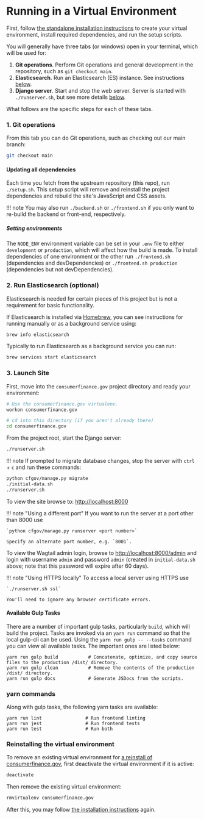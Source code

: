 # Running in a Virtual Environment

First, follow
[the standalone installation instructions](../installation/#stand-alone-installation)
to create your virtual environment, install required dependencies, and run
the setup scripts.

You will generally have three tabs (or windows) open in your terminal,
which will be used for:

 1. **Git operations**.
    Perform Git operations and general development in the repository,
    such as `git checkout main`.
 2. **Elasticsearch**.
    Run an Elasticsearch (ES) instance.
    See instructions [below](#2-run-elasticsearch-optional).
 3. **Django server**. Start and stop the web server.
    Server is started with `./runserver.sh`,
    but see more details [below](#3-load-indexes--launch-site).

What follows are the specific steps for each of these tabs.

### 1. Git operations

From this tab you can do Git operations,
such as checking out our main branch:

```bash
git checkout main
```

#### Updating all dependencies

Each time you fetch from the upstream repository (this repo), run `./setup.sh`.
This setup script will remove and reinstall the project dependencies
and rebuild the site's JavaScript and CSS assets.

!!! note
    You may also run `./backend.sh` or `./frontend.sh`
    if you only want to re-build the backend or front-end, respectively.

##### Setting environments

The `NODE_ENV` environment variable can be set in your `.env` file to either
`development` or `production`, which will affect how the build is made.
To install dependencies of one environment or the other run `./frontend.sh`
(dependencies and devDependencies) or `./frontend.sh production`
(dependencies but not devDependencies).

### 2. Run Elasticsearch (optional)

Elasticsearch is needed for certain pieces of this project but is not a
requirement for basic functionality.

If Elasticsearch is installed via [Homebrew](https://brew.sh), you can see
instructions for running manually or as a background service using:

```bash
brew info elasticsearch
```

Typically to run Elasticsearch as a background service you can run:

```bash
brew services start elasticsearch
```

### 3. Launch Site
First, move into the `consumerfinance.gov` project directory
and ready your environment:

```bash
# Use the consumerfinance.gov virtualenv.
workon consumerfinance.gov

# cd into this directory (if you aren't already there)
cd consumerfinance.gov
```

From the project root, start the Django server:

```bash
./runserver.sh
```

!!! note
    If prompted to migrate database changes,
    stop the server with `ctrl` + `c` and run these commands:

```bash
python cfgov/manage.py migrate
./initial-data.sh
./runserver.sh
```

To view the site browse to: <http://localhost:8000>

!!! note "Using a different port"
    If you want to run the server at a port other than 8000 use

    `python cfgov/manage.py runserver <port number>`

    Specify an alternate port number, e.g. `8001`.

To view the Wagtail admin login,
browse to <http://localhost:8000/admin> and login with username `admin`
and password `admin` (created in `initial-data.sh` above; note that this
password will expire after 60 days).

!!! note "Using HTTPS locally"
    To access a local server using HTTPS use

    `./runserver.sh ssl`

    You'll need to ignore any browser certificate errors.

#### Available Gulp Tasks
There are a number of important gulp tasks, particularly `build`,
which will build the project.
Tasks are invoked via an `yarn run` command so that the local gulp-cli can be used.
Using the `yarn run gulp -- --tasks` command you can view all available tasks.
The important ones are listed below:

```
yarn run gulp build           # Concatenate, optimize, and copy source files to the production /dist/ directory.
yarn run gulp clean           # Remove the contents of the production /dist/ directory.
yarn run gulp docs            # Generate JSDocs from the scripts.
```

### yarn commands
Along with gulp tasks, the following yarn tasks are available:

```
yarn run lint                # Run frontend linting
yarn run jest                # Run frontend tests
yarn run test                # Run both
```

### Reinstalling the virtual environment

To remove an existing virtual environment for
[a reinstall of consumerfinance.gov](../installation/#stand-alone-installation),
first deactivate the virtual environment if it is active:

```bash
deactivate
```

Then remove the existing virtual environment:

```bash
rmvirtualenv consumerfinance.gov
```

After this, you may follow
[the installation instructions](installation/#stand-alone-installation)
again.

